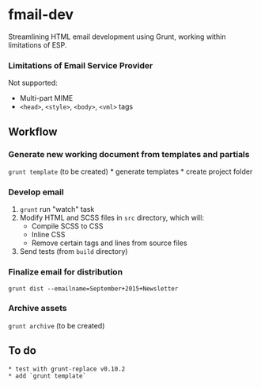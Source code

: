 # fmail-dev
Streamlining HTML email development using Grunt, working within limitations of ESP.

### Limitations of Email Service Provider
Not supported:

* Multi-part MIME
* `<head>`, `<style>`, `<body>`, `<vml>` tags

## Workflow

### Generate new working document from templates and partials
`grunt template` (to be created)
	* generate templates
	* create project folder 

### Develop email
1. `grunt` run "watch" task
2. Modify HTML and SCSS files in `src` directory, which will:
	* Compile SCSS to CSS
	* Inline CSS
	* Remove certain tags and lines from source files
3. Send tests (from `build` directory)

### Finalize email for distribution
`grunt dist --emailname=September+2015+Newsletter`

### Archive assets
`grunt archive` (to be created)

## To do
	* test with grunt-replace v0.10.2
	* add `grunt template`
